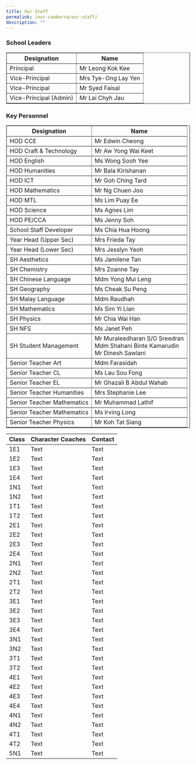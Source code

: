 ```yaml
---
title: Our Staff
permalink: /our-canberra/our-staff/
description: ""
---
```

<div>
<h3>School Leaders</h3>
<div>
<table border="1" cellspacing="0" cellpadding="0">
<tbody>
<tr>
<th><strong>Designation</strong></th>
<th><strong>Name</strong></th>
</tr>
<tr>
<td>Principal</td>
<td>Mr Leong Kok Kee</td>
</tr>
<tr>
<td>Vice-Principal</td>
<td>Mrs Tye-Ong Lay Yen</td>
</tr>
<tr>
<td>Vice-Principal</td>
<td>Mr Syed Faisal</td>
</tr>
<tr>
<td>Vice-Principal (Admin)</td>
<td>Mr Lai Chyh Jau</td>
</tr>
</tbody>
</table>
</div>
</div>
<div>
<h3>Key Personnel</h3>
<div>
<table border="1" cellspacing="0" cellpadding="0">
<tbody>
<tr>
<th><strong>Designation</strong></th>
<th><strong>Name</strong></th>
</tr>
<tr>
	<td>HOD CCE</td>
<td>Mr Edwin Cheong</td>
</tr>
<tr>
<td>HOD Craft &amp; Technology</td>
<td>Mr Aw Yong Wai Keet</td>
</tr>
<tr>
<td>HOD English</td>
<td>Ms Wong Sooh Yee</td>
</tr>
<tr>
<td>HOD Humanities</td>
<td>Mr Bala Kirishanan</td>
</tr>
<tr>
<td>HOD ICT</td>
<td>Mr Goh Ching Tard</td>
</tr>
<tr>
<td>HOD Mathematics</td>
<td>Mr Ng Chuen Joo</td>
</tr>
<tr>
<td>HOD MTL</td>
<td>Ms Lim Puay Ee</td>
</tr>
<tr>
<td>HOD Science</td>
<td>Ms Agnes Lim</td>
</tr>
<tr>
<td>HOD PE/CCA</td>
<td>Ms Jenny Soh</td>
</tr>
<tr>
<td>School Staff Developer</td>
<td>Ms Chia Hua Hoong</td>
</tr>
<tr>
<td>Year Head (Upper Sec)</td>
<td>Mrs Frieda Tay</td>
</tr>
<tr>
</tr>
<tr>
<td>Year Head (Lower Sec)</td>
<td>Mrs Jesslyn Yeoh</td>
</tr>
<tr>
<td>SH Aesthetics</td>
<td>Ms Jamilene Tan</td>
</tr>
<tr>
<td>SH Chemistry</td>
<td>Mrs Zoanne Tay</td>
</tr>
<tr>
<td>SH Chinese Language</td>
<td>Mdm Yong Mui Leng</td>
</tr>
<tr>
<td>SH Geography</td>
<td>Ms Cheak Su Peng</td>
</tr>
<tr>
<td>SH Malay Language</td>
<td>Mdm Raudhah</td>
</tr>
<tr>
<td>SH Mathematics</td>
<td>Ms Sim Yi Lian</td>
</tr>
<tr>
<td>SH Physics</td>
<td>Mr Chia Wai Han</td>
</tr>
<tr>
<td>SH NFS</td>
<td>Ms Janet Peh</td>
</tr>
<tr>
<td>SH Student Management</td>
<td>Mr Muraleedharan S/O Sreedran<br />Mdm Shahani Binte Kamarudin&nbsp;<br />Mr Dinesh Sawlani </td>
</tr>
<tr>
<td>Senior Teacher Art</td>
<td>Mdm Farasidah</td>
</tr>
<tr>
<td>Senior Teacher CL</td>
<td>Ms Lau Sou Fong</td>
</tr>
<tr>
<td>Senior Teacher EL</td>
<td>Mr Ghazali B Abdul Wahab</td>
</tr>
<tr>
<td>Senior Teacher Humanities</td>
<td>Mrs Stephanie Lee</td>
</tr>
<tr>
<td>Senior Teacher Mathematics</td>
<td>Mr Muhammad Lathif</td>
</tr>
<tr>
<td>Senior Teacher Mathematics</td>
<td>Ms Irving Long</td>
</tr>
<tr>
<td>Senior Teacher Physics</td>
<td>Mr Koh Tat Siang</td>
</tr>
</tbody>
</table>
</div>
</div>


| Class | Character Coaches | Contact |
| -------- | -------- | -------- |
| 1E1    | Text     | Text     |
| 1E2    | Text     | Text     |
| 1E3     | Text     | Text     |
| 1E4     | Text     | Text     |
| 1N1     | Text     | Text     |
| 1N2     | Text     | Text     |
| 1T1     | Text     | Text     |
| 1T2     | Text     | Text     |
| 2E1     | Text     | Text     |
| 2E2     | Text     | Text     |
| 2E3     | Text     | Text     |
| 2E4     | Text     | Text     |
| 2N1     | Text     | Text     |
| 2N2   | Text     | Text     |
| 2T1    | Text     | Text     |
| 2T2    | Text     | Text     |
| 3E1     | Text     | Text     |
| 3E2    | Text     | Text     |
| 3E3    | Text     | Text     |
| 3E4    | Text     | Text     |
| 3N1     | Text     | Text     |
| 3N2     | Text     | Text     |
| 3T1    | Text     | Text     |
| 3T2     | Text     | Text     |
| 4E1     | Text     | Text     |
| 4E2     | Text     | Text     |
| 4E3     | Text     | Text     |
| 4E4     | Text     | Text     |
| 4N1    | Text     | Text     |
| 4N2     | Text     | Text     |
| 4T1     | Text     | Text     |
| 4T2    | Text     | Text     |
| 5N1     | Text     | Text     |
